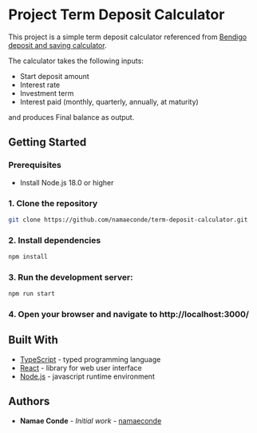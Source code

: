 # Project Term Deposit Calculator

This project is a simple term deposit calculator referenced from [Bendigo deposit and saving calculator](https://www.bendigobank.com.au/calculators/deposit-and-savings/).

The calculator takes the following inputs:
* Start deposit amount
* Interest rate
* Investment term
* Interest paid (monthly, quarterly, annually, at maturity)

and produces Final balance as output.


## Getting Started

### Prerequisites
* Install Node.js 18.0 or higher

### 1. Clone the repository
```bash
git clone https://github.com/namaeconde/term-deposit-calculator.git
```

### 2. Install dependencies

```bash
npm install
```

### 3. Run the development server:

```bash
npm run start
```

### 4. Open your browser and navigate to http://localhost:3000/

## Built With

* [TypeScript][typescriptlink] - typed programming language
* [React][reactlink] - library for web user interface
* [Node.js][nodejslink] - javascript runtime environment

## Authors

* **Namae Conde** - *Initial work* - [namaeconde][githublink]

[githublink]: https://github.com/namaeconde
[reactlink]: https://react.dev/
[typescriptlink]: https://www.typescriptlang.org/docs/
[nodejslink]: https://nodejs.org/docs/latest/api/